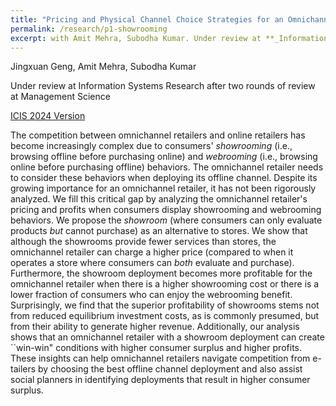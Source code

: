 ```yaml
---
title: "Pricing and Physical Channel Choice Strategies for an Omnichannel Retailer Under Consumer Showrooming and Webrooming Behaviors"
permalink: /research/p1-showrooming
excerpt: with Amit Mehra, Subodha Kumar. Under review at **_Information_ _Systems_ _Research_** after two rounds of review at _Management_ _Science_
---
```


Jingxuan Geng, Amit Mehra, Subodha Kumar

Under review at Information Systems Research after two rounds of review at Management Science

[ICIS 2024 Version](https://aisel.aisnet.org/icis2024/digital_comm/digital_comm/2/)

The competition between omnichannel retailers and online retailers has become increasingly complex due to consumers' _showrooming_ (i.e., browsing offline before purchasing online) and _webrooming_ (i.e., browsing online before purchasing offline) behaviors. The omnichannel retailer needs to consider these behaviors when deploying its offline channel. Despite its growing importance for an omnichannel retailer, it has not been rigorously analyzed. We fill this critical gap by analyzing the omnichannel retailer's pricing and profits when consumers display showrooming and webrooming behaviors. We propose the _showroom_ (where consumers can only evaluate products _but_ cannot purchase) as an alternative to stores. We show that although the showrooms provide fewer services than stores, the omnichannel retailer can charge a higher price (compared to when it operates a store where consumers can _both_ evaluate and purchase). Furthermore, the showroom deployment becomes more profitable for the omnichannel retailer when there is a higher showrooming cost or there is a lower fraction of consumers who can enjoy the webrooming benefit. Surprisingly, we find that the superior profitability of showrooms stems not from reduced equilibrium investment costs, as is commonly presumed, but from their ability to generate higher revenue. Additionally, our analysis shows that an omnichannel retailer with a showroom deployment can create ``win-win" conditions with higher consumer surplus and higher profits. These insights can help omnichannel retailers navigate competition from e-tailers by choosing the best offline channel deployment and also assist social planners in identifying deployments that result in higher consumer surplus.
